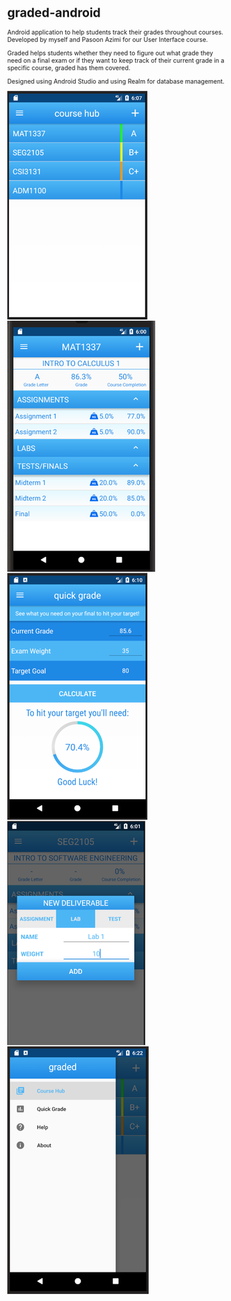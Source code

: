 # graded-android
Android application to help students track their grades throughout courses. Developed by myself and Pasoon Azimi for our User Interface course.

Graded helps students whether they need to figure out what grade they need on a final exam or if they want to keep track of their current grade in a specific course, graded has them covered. 

Designed using Android Studio and using Realm for database management.

![](screenshots/screenshot1.png) 
![](screenshots/screenshot2.png)
![](screenshots/screenshot3.png)  
![](screenshots/screenshot4.png)
![](screenshots/screenshot5.png)
